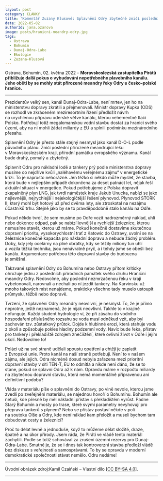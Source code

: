 ```yaml
---
layout: post
category: CLANKY
title: 'Komentář Zuzany Klusové: Splavnění Odry zbytečně zničí poslední meandrující řeku v kraji'			
date: 2022-05-02
authorId: jana.ozanova
image: posts/hranicni-meandry-odry.jpg
tags:		
  - Ostrava		
  - Bohumín		
  - Dunaj-Odra-Labe		
  - Ekologie
  - Zuzana-Klusová
---
```


Ostrava, Bohumín,  02. května 2022 – **Moravskoslezská zastupitelka Pirátů přibližuje další pokus o vybudování nepotřebného plavebního kanálu. Jeho obětí by se mohly stát přirozené meandry řeky Odry u česko-polské hranice.**

<hr />
Prezidentův velký sen, kanál Dunaj-Odra-Labe, není mrtev, jen ho na ministerstvu dopravy zkrátili a přejmenovali. Ministr dopravy Kupka (ODS) se rozhodl ve zkráceném meziresortním řízení předložit návrh na urychlenou přípravu oderské větve kanálu, kterou vehementně tlačí Polsko. Potřebují totiž megalomanskou vodní stavbu dostat za hranici svého území, aby na ni mohli žádat miliardy z EU a splnili podmínku mezinárodního přesahu.

Splavnění Odry je přesto stále stejný nesmysl jako kanál D-O-L podle původního plánu. Zničí poslední přirozeně meandrující řeku v Moravskoslezském kraji, přírodní památku evropského významu. Kanál bude drahý, pomalý a zbytečný.

Splavnit Odru pro nákladní lodě a tankery prý podle ministerstva dopravy musíme co nejdříve kvůli „naléhavému veřejnému zájmu“ v energetické krizi. To je naprosto nehorázné. Jen těžko si někdo může myslet, že stavba, která bude v nejlepším případě dokončena za deset patnáct let, nějak řeší aktuální situaci v energetice. Pokud potřebujeme z Polska dopravit zkapalněný plyn LNG, jak tvrdí náměstek kraje Jakub Unucka, nabízí se jako nejlevnější, nejrychlejší i nejekologičtější řešení plynovod. Plynovod STORK II, který mohl být hotový už před dvěma lety, ale ztroskotal na nezájmu účastníků trhu. Stejně jako by se to pravděpodobně stalo kanálu na Odře.

Pokud někdo tvrdí, že sem musíme po Odře vozit nadrozměrný náklad, uhlí nebo dokonce odpad, pak se nabízí levnější a rychlejší železnice, kterou nemusíme stavět, kterou už máme. Pokud konečně dostavíme skutečnou dopravní prioritu, vysokorychlostní trať z Katowic do Ostravy, uvolní se na železnice konečně kapacita pro nákladní dopravu a nebude žádný problém.
Doby, kdy jely ocelárny na plné obrátky, kdy se těžily miliony tun uhlí a vozila těžká technika, jsou nenávratně pryč, a i tehdy jsme se obešli bez kanálu. Argumentace potřebou této dopravní stavby do budoucna je směšná.

Takzvané splavnění Odry do Bohumína nebo Ostravy přitom kriticky ohrožuje jednu z posledních přírodních památek svého druhu Hraniční meandry Odry. Nedovolme, aby poslední nezmrzačenou řeku v kraji vybetonovali, narovnali a nechali po ní jezdit tankery. Na Karvinsku už mnoho takových míst nenajdeme, prakticky všechno tady muselo ustoupit průmyslu, těžbě nebo dopravě.

Tvrzení, že splavnění Odry meandry neovlivní, je nesmysl. To, že je přímo neprotne, ještě neznamená, že je nijak neovlivní. Takhle to v krajině nefunguje. Každý student hydrologie ví, že při zásahu do vodního hospodaření příslušného rozsahu se voda musí odněkud vzít, aby byl zachován tzv. zůstatkový průtok. Dojde k hlubinné erozi, která stahuje vodu z okolí a způsobuje pokles hladiny podzemní vody. Navíc bude řeka, přístav pro tankery i překladiště zdrojem znečištění, které ovlivní život v Odře i jejím okolí. Nedovolme to!

Poláci už na své straně udělali spoustu opatření a chtějí je zaplatit z Evropské unie. Proto kanál na naší straně potřebují. Není to v našem zájmu, ale jejich. Odra nicméně dosud nebyla zařazena mezi prioritní dopravní stavby v síti TEN-T, EU to odmítla a nikde není dáno, že se to stane, pokud se splavní Odra až k nám. Opravdu máme v rozpočtu miliardy na zbytečnou dopravní stavbu, která nemá momentálně připravenou ani definitivní podobu?

Vláda v materiálu píše o splavnění do Ostravy, po vlně nevole, kterou jsme zvedli po zveřejnění materiálu, se najednou hovoří o Bohumínu. Bohumín ale netuší, kde přesně by měl nákladní přístav s překladištěm vyrůst. Padne Starý Bohumín a mosty po trase, které svými parametry nevyhovují pro přepravu tankerů s plynem? Nebo se přístav postaví někde v poli na soutoku Olše a Odry, kde není náklad kam přeložit a museli bychom tam dobudovat cesty a železnici?

Proč to dělat levně a jednoduše, když to můžeme dělat složitě, draze, špatně a na úkor přírody. Jsem ráda, že Piráti ve vládě tento materiál zachytili. Podle se totiž schovával za zrušení územní rezervy pro Dunaj-Odra-Labe. Smutné je, že se i dnes tak kontroverzní stavba předloží vládě bez diskuze s veřejností a samosprávami. To by se opravdu v moderní demokratické společnosti stávat nemělo. Odru nedáme!

---

Úvodní obrázek zdroj:Kamil Czaiński – Vlastní dílo \[[CC BY-SA 4.0](https://commons.wikimedia.org/w/index.php?curid=118226348)\].
- - -
